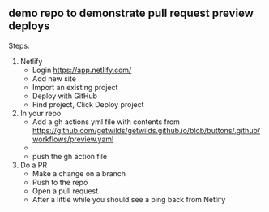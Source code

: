 ## demo repo to demonstrate pull request preview deploys

Steps:

1. Netlify
	- Login https://app.netlify.com/
	- Add new site
	- Import an existing project
	- Deploy with GitHub
	- Find project, Click Deploy project
2. In your repo
	- Add a gh actions yml file with contents from https://github.com/getwilds/getwilds.github.io/blob/buttons/.github/workflows/preview.yaml
	- 
	- push the gh action file
3. Do a PR
	- Make a change on a branch
	- Push to the repo
	- Open a pull request
	- After a little while you should see a ping back from Netlify
